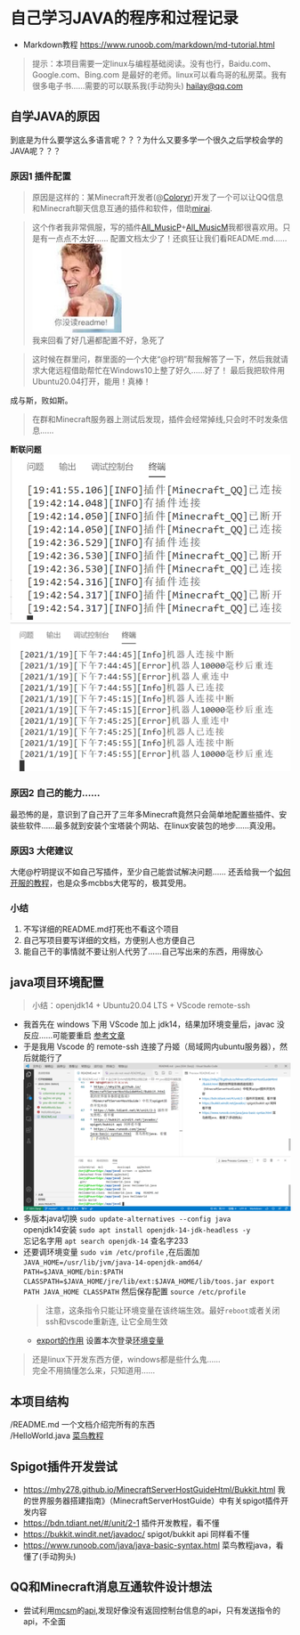 # 自己学习JAVA的程序和过程记录

* Markdown教程 https://www.runoob.com/markdown/md-tutorial.html

>提示：本项目需要一定linux与编程基础阅读。没有也行，Baidu.com、Google.com、Bing.com 是最好的老师。linux可以看鸟哥的私房菜。我有很多电子书……需要的可以联系我(手动狗头) hailay@qq.com

## 自学JAVA的原因

到底是为什么要学这么多语言呢？？？为什么又要多学一个很久之后学校会学的JAVA呢？？？

### 原因1 插件配置
> 原因是这样的：某Minecraft开发者(@[Coloryr](https://github.com/Coloryr))开发了一个可以让QQ信息和Minecraft聊天信息互通的插件和软件，借助[mirai](https://github.com/mamoe/mirai).

> 这个作者我非常佩服，写的插件[All_MusicP](https://github.com/HeartAge/AllMusic_P)+[All_MusicM](https://github.com/HeartAge/AllMusic_M/)我都很喜欢用。只是有一点点不太好…… 配置文档太少了！还疯狂让我们看README.md……![you-do-not-read-README](./img/you-do-not-read-README.jpg)  
我来回看了好几遍都配置不好，急死了

>这时候在群里问，群里面的一个大佬“@柠玥”帮我解答了一下，然后我就请求大佬远程借助帮忙在Windows10上整了好久……好了！ 最后我把软件用Ubuntu20.04打开，能用！真棒！

成与斯，败如斯。

>在群和Minecraft服务器上测试后发现，插件会经常掉线,只会时不时发条信息……

**断联问题**
![1.colormirai-err](./img/colormirai-err.png)
![2.qq2mc-err](./img/qq2mc-err.png)


### 原因2 自己的能力……
最恐怖的是，意识到了自己开了三年多Minecraft竟然只会简单地配置些插件、安装些软件……最多就到安装个宝塔装个网站、在linux安装包的地步……真没用。

### 原因3 大佬建议
大佬@柠玥提议不如自己写插件，至少自己能尝试解决问题…… 还丢给我一个[如何开服的教程](https://github.com/Mhy278/MinecraftServerHostGuide)，也是众多mcbbs大佬写的，极其受用。

### 小结

1. 不写详细的README.md打死也不看这个项目
2. 自己写项目要写详细的文档，方便别人也方便自己
3. 能自己干的事情就不要让别人代劳了……自己写出来的东西，用得放心

## java项目环境配置
>小结：openjdk14 + Ubuntu20.04 LTS + VScode remote-ssh

* 我首先在 windows 下用 VScode 加上 jdk14，结果加环境变量后，javac 没反应……可能要重启 [参考文章](http://blog.hotsun168.com/index.php/archives/10/)
* 于是我用 Vscode 的 remote-ssh 连接了丹姬（局域网内ubuntu服务器），然后就能行了![效果图](./img/java-ubuntu-vscode-remote-ssh-test.png)  
* 多版本java切换 `sudo update-alternatives --config java`  
    openjdk14安装 `sudo apt install openjdk-14-jdk-headless -y`  
    忘记名字用 `apt search openjdk-14` 查名字233
* 还要调环境变量 `sudo vim /etc/profile`  ,在后面加  
`JAVA_HOME=/usr/lib/jvm/java-14-openjdk-amd64/
PATH=$JAVA_HOME/bin:$PATH
CLASSPATH=$JAVA_HOME/jre/lib/ext:$JAVA_HOME/lib/toos.jar
export PATH JAVA_HOME CLASSPATH`
    然后保存配置 `source /etc/profile` 
    > 注意，这条指令只能让环境变量在该终端生效。最好`reboot`或者关闭ssh和vscode重新连, 让它全局生效 
    * [export的作用](https://www.runoob.com/linux/linux-comm-export.html) 设置本次登录[环境变量](https://www.cnblogs.com/ifreeky/articles/8424296.html)

> 还是linux下开发东西方便，windows都是些什么鬼……  
完全不用搞懂怎么来，只知道用……


## 本项目结构
/README.md 一个文档介绍完所有的东西  
/HelloWorld.java [菜鸟教程](https://www.runoob.com/java/java-basic-syntax.html)

## Spigot插件开发尝试
* https://mhy278.github.io/MinecraftServerHostGuideHtml/Bukkit.html 我的世界服务器搭建指南》（MinecraftServerHostGuide）中有关spigot插件开发内容
* https://bdn.tdiant.net/#/unit/2-1 插件开发教程，看不懂  
* https://bukkit.windit.net/javadoc/ spigot/bukkit api 同样看不懂  
* https://www.runoob.com/java/java-basic-syntax.html  菜鸟教程java，看懂了(手动狗头)

## QQ和Minecraft消息互通软件设计想法
* 尝试利用[mcsm](https://github.com/Suwings/MCSManager)的[api](https://github.com/Suwings/MCSManager/wiki/API-Documentation),发现好像没有返回控制台信息的api，只有发送指令的api，不全面
